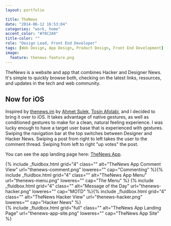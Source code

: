 ```yaml
---
layout: portfolio

title: TheNews
date: "2014-06-12 16:53:04"
categories: "work, home"
accent_color: "#78C2A9"
title-color: ""
role: "Design Lead, Front End Developer"
tags: [Web Design, App Design, Product Design, Front End Development]
image:
  feature: thenews-feature.png
---
```


TheNews is a website and app that combines Hacker and Designer News. It's simple to quickly browse both, checking on the latest links, resources, and updates in the tech and web community.

## Now for iOS
Inspired by [thenews.im](thenews.im) by [Ahmet Sulek](twitter.com/ahmetsulek), [Tosin Afolabi](twitter.com/tosinaf), and I decided to bring it over to iOS. It takes advantage of native gestures, as well as conditioned gestures to make for a clean, natural feeling experience. I was lucky enough to have a target user base that is experienced with gestures. Swiping the navigation bar at the top switches between Designer and Hacker News. Swiping a post from right to left takes the user to the comment thread. Swiping from left to right "up votes" the post.

You can see the app landing page here: [TheNews App](http://thenewsapp.co).

<div>
{% include _fluidbox.html grid="4" class="" alt="TheNews App Comment View" url="thenews-comment.png" loweres="" cap="Commenting" %}{% include _fluidbox.html grid="4" class="" alt="TheNews App Menu" url="thenews-menu.png" loweres="" cap="The Menu" %}
{% include _fluidbox.html grid="4" class="" alt="Message of the Day" url="thenews-hacker.png" loweres="" cap="MOTD" %}{% include _fluidbox.html grid="4" class="" alt="TheNews Hacker View" url="thenews-hacker.png" loweres="" cap="Hacker News" %}
</div>

<div>
{% include _fluidbox.html grid="full" class="" alt="TheNews App Landing Page" url="thenews-app-site.png" loweres="" cap="TheNews App Site" %}
</div>

